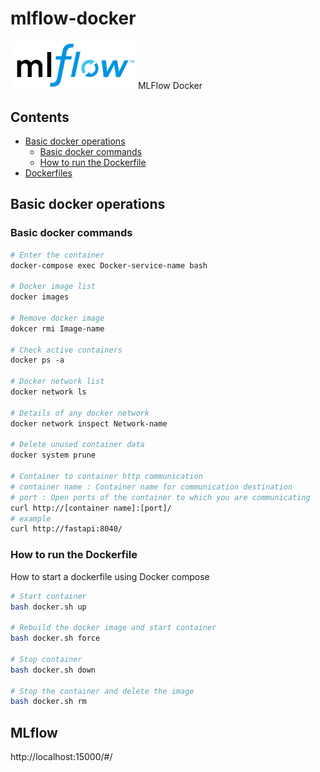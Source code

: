 # mlflow-docker
<img src="image/MLflow.png" width="200">
MLFlow Docker


## Contents
* [Basic docker operations](#basic-docker-operations)
    * [Basic docker commands](#basic-docker-commands)
    * [How to run the Dockerfile](#how-to-run-the-dockerfile)
* [Dockerfiles](#dockerfiles)

## Basic docker operations
### Basic docker commands
```Dockerfile
# Enter the container
docker-compose exec Docker-service-name bash

# Docker image list
docker images

# Remove docker image
dokcer rmi Image-name

# Check active containers
docker ps -a

# Docker network list
docker network ls

# Details of any docker network
docker network inspect Network-name

# Delete unused container data
docker system prune

# Container to container http communication
# container name : Container name for communication destination
# port : Open ports of the container to which you are communicating
curl http://[container name]:[port]/
# example
curl http://fastapi:8040/
```


### How to run the Dockerfile
How to start a dockerfile using Docker compose
```bash
# Start container
bash docker.sh up

# Rebuild the docker image and start container
bash docker.sh force

# Stop container
bash docker.sh down

# Stop the container and delete the image
bash docker.sh rm 
```

## MLflow
http://localhost:15000/#/
